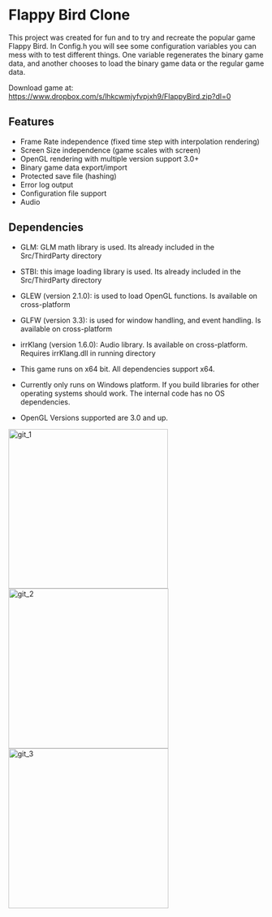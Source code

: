 # Flappy Bird Clone

This project was created for fun and to try and recreate the popular game Flappy Bird. 
In Config.h you will see some configuration variables you can mess with to test different things. One variable regenerates the binary game data, and another chooses to load the binary game data or the regular game data.

Download game at: https://www.dropbox.com/s/lhkcwmjyfvpjxh9/FlappyBird.zip?dl=0

## Features
- Frame Rate independence (fixed time step with interpolation rendering)
- Screen Size independence (game scales with screen)
- OpenGL rendering with multiple version support 3.0+
- Binary game data export/import
- Protected save file (hashing)
- Error log output
- Configuration file support
- Audio

## Dependencies
- GLM: GLM math library is used. Its already included in the Src/ThirdParty directory
- STBI: this image loading library is used. Its already included in the Src/ThirdParty directory
- GLEW (version 2.1.0): is used to load OpenGL functions. Is available on cross-platform
- GLFW (version 3.3): is used for window handling, and event handling. Is available on cross-platform
- irrKlang (version 1.6.0): Audio library. Is available on cross-platform. Requires irrKlang.dll in running directory

- This game runs on x64 bit. All dependencies support x64.

- Currently only runs on Windows platform. If you build libraries for other operating systems should work. The internal code has no OS dependencies.

- OpenGL Versions supported are 3.0 and up. 


<img width="314" alt="git_1" src="https://user-images.githubusercontent.com/33635742/203861828-ff6b0892-b55a-4c2a-9f4f-f14ea26f4154.png">           <img width="315" alt="git_2" src="https://user-images.githubusercontent.com/33635742/203863506-08ebf979-0771-4a62-8124-22b28d49ac1a.png">
<img width="315" alt="git_3" src="https://user-images.githubusercontent.com/33635742/203863517-61119a99-428e-4ec3-a999-d7f1f3454ebd.png">

